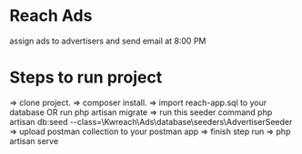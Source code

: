 # Reach Ads
assign ads to advertisers and send email at 8:00 PM

# Steps to run project
=> clone project.
=> composer install.
=> import reach-app.sql to your database OR run php artisan migrate 
=> run this seeder command php artisan db:seed --class=\\Kwreach\\Ads\\database\\seeders\\AdvertiserSeeder
=> upload postman collection to your postman app
=> finish step run => php artisan serve
